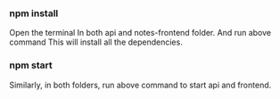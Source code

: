 ### npm install
Open the terminal In both api and notes-frontend folder. And run above command
This will install all the dependencies.
### npm start
Similarly, in both folders, run above command to start api and frontend.
